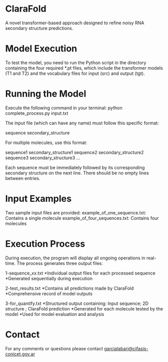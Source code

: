 # ClaraFold
A novel transformer-based approach designed to refine noisy RNA secondary structure predictions.

# Model Execution
To test the model, you need to run the Python script in the directory containing the four required *.pt files, which include the transformer models (T1 and T2) and the vocabulary files for input (src) and output (tgt).

# Running the Model
Execute the following command in your terminal:
python complete_process.py input.txt

The input file (which can have any name) must follow this specific format:

sequence
secondary_structure

For multiple molecules, use this format:

sequence1
secondary_structure1
sequence2
secondary_structure2
sequence3
secondary_structure3
...

Each sequence must be immediately followed by its corresponding secondary structure on the next line. There should be no empty lines between entries.

# Input Examples
Two sample input files are provided:
example_of_one_sequence.txt: Contains a single molecule
example_of_four_sequences.txt: Contains four molecules

# Execution Process
During execution, the program will display all ongoing operations in real-time. The process generates three output files:

1-sequence_xx.txt
*Individual output files for each processed sequence
*Generated sequentially during execution

2-test_results.txt
*Contains all predictions made by ClaraFold
*Comprehensive record of model outputs

3-for_quantify.txt
*Structured output containing: Input sequence; 2D structure ; ClaraFold prediction
*Generated for each molecule tested by the model
*Used for model evaluation and analysis

# Contact
For any comments or questions please contact garcialabari@cifasis-conicet.gov.ar
